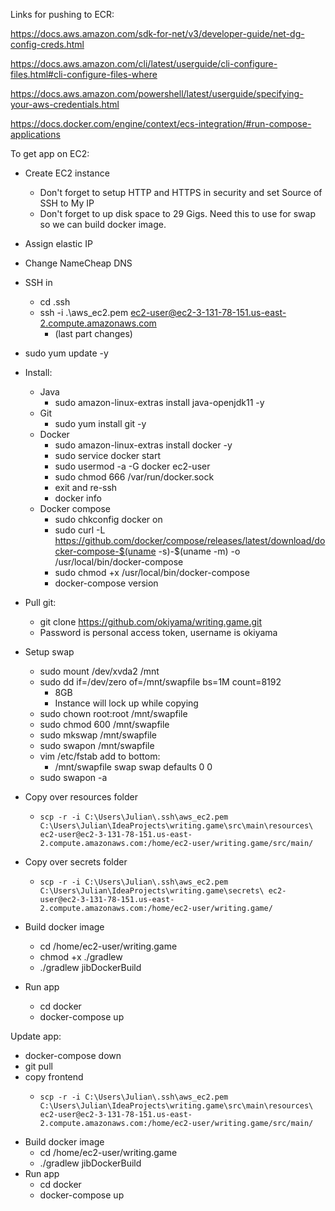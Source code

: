 Links for pushing to ECR:

https://docs.aws.amazon.com/sdk-for-net/v3/developer-guide/net-dg-config-creds.html

https://docs.aws.amazon.com/cli/latest/userguide/cli-configure-files.html#cli-configure-files-where

https://docs.aws.amazon.com/powershell/latest/userguide/specifying-your-aws-credentials.html

https://docs.docker.com/engine/context/ecs-integration/#run-compose-applications


To get app on EC2:

* Create EC2 instance
  * Don't forget to setup HTTP and HTTPS in security and set Source of SSH to My IP
  * Don't forget to up disk space to 29 Gigs. Need this to use for swap so we can build docker image.
* Assign elastic IP
* Change NameCheap DNS
* SSH in
  * cd .ssh
  * ssh -i .\aws_ec2.pem ec2-user@ec2-3-131-78-151.us-east-2.compute.amazonaws.com
    * (last part changes)

* sudo yum update -y

* Install:
  * Java  
     * sudo amazon-linux-extras install java-openjdk11 -y
  * Git 
    * sudo yum install git -y
  * Docker
    * sudo amazon-linux-extras install docker -y
    * sudo service docker start
    * sudo usermod -a -G docker ec2-user
    * sudo chmod 666 /var/run/docker.sock
    * exit and re-ssh
    * docker info
  * Docker compose
    * sudo chkconfig docker on
    * sudo curl -L https://github.com/docker/compose/releases/latest/download/docker-compose-$(uname -s)-$(uname -m) -o /usr/local/bin/docker-compose
    * sudo chmod +x /usr/local/bin/docker-compose
    * docker-compose version

* Pull git:
  * git clone https://github.com/okiyama/writing.game.git
  * Password is personal access token, username is okiyama

* Setup swap
  * sudo mount /dev/xvda2 /mnt
  * sudo dd if=/dev/zero of=/mnt/swapfile bs=1M count=8192
    * 8GB
    * Instance will lock up while copying
  * sudo chown root:root /mnt/swapfile
  * sudo chmod 600 /mnt/swapfile
  * sudo mkswap /mnt/swapfile
  * sudo swapon /mnt/swapfile
  * vim /etc/fstab add to bottom:
    * /mnt/swapfile swap swap defaults 0 0
  * sudo swapon -a

* Copy over resources folder
  *     scp -r -i C:\Users\Julian\.ssh\aws_ec2.pem C:\Users\Julian\IdeaProjects\writing.game\src\main\resources\ ec2-user@ec2-3-131-78-151.us-east-2.compute.amazonaws.com:/home/ec2-user/writing.game/src/main/
  
* Copy over secrets folder
  *     scp -r -i C:\Users\Julian\.ssh\aws_ec2.pem C:\Users\Julian\IdeaProjects\writing.game\secrets\ ec2-user@ec2-3-131-78-151.us-east-2.compute.amazonaws.com:/home/ec2-user/writing.game/

* Build docker image
  * cd /home/ec2-user/writing.game
  * chmod +x ./gradlew
  * ./gradlew jibDockerBuild
  
* Run app
  * cd docker
  * docker-compose up
  
  
Update app:

 * docker-compose down
 * git pull
 * copy frontend
   *     scp -r -i C:\Users\Julian\.ssh\aws_ec2.pem C:\Users\Julian\IdeaProjects\writing.game\src\main\resources\ ec2-user@ec2-3-131-78-151.us-east-2.compute.amazonaws.com:/home/ec2-user/writing.game/src/main/
* Build docker image
  * cd /home/ec2-user/writing.game
  * ./gradlew jibDockerBuild
* Run app
  * cd docker
  * docker-compose up
    
